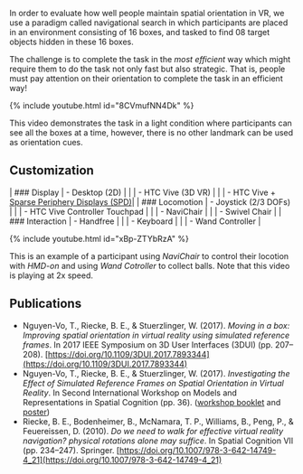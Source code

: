 In order to evaluate how well people maintain spatial orientation in VR, we use a paradigm called navigational search in which participants are placed in an environment consisting of 16 boxes, and tasked to find 08 target objects hidden in these 16 boxes.

The challenge is to complete the task in the *most efficient* way which might require them to do the task not only fast but also strategic. That is, people must pay attention on their orientation to complete the task in an efficient way!

{% include youtube.html id="8CVmufNN4Dk" %}

This video demonstrates the task in a light condition where participants can see all the boxes at a time, however, there is no other landmark can be used as orientation cues.


## Customization

| ### Display     | - Desktop (2D) |
|                 | - HTC Vive (3D VR) |
|                 | - HTC Vive + [Sparse Periphery Displays (SPD)](https://www.microsoft.com/en-us/research/publication/augmenting-field-view-head-mounted-displays-sparse-peripheral-displays/)|
| ### Locomotion  | - Joystick (2/3 DOFs) |
|                 | - HTC Vive Controller Touchpad |
|                 | - NaviChair |
|                 | - Swivel Chair |
| ### Interaction | - Handfree |
|                 | - Keyboard |
|                 | - Wand Controller |

<!-- ### Displays
- Desktop (2D)
- HTC Vive (3D VR)
- HTC Vive +

### Locomotion Interfaces
- Joystick (2/3 DOFs)
- HTC Vive Controller Touchpad
- NaviChair
- Swivel Chair

### Interactions
- Handfree
- Keyboard
- Wand Controller -->

{% include youtube.html id="xBp-ZTYbRzA" %}

This is an example of a participant using *NaviChair* to control their locotion with *HMD-on* and using *Wand Cotroller* to collect balls. Note that this video is playing at 2x speed.


## Publications
- Nguyen-Vo, T., Riecke, B. E., & Stuerzlinger, W. (2017). _Moving in a box: Improving spatial orientation in virtual reality using simulated reference frames_. In 2017 IEEE Symposium on 3D User Interfaces (3DUI) (pp. 207–208). [https://doi.org/10.1109/3DUI.2017.7893344](https://doi.org/10.1109/3DUI.2017.7893344)
- Nguyen-Vo, T., Riecke, B. E., & Stuerzlinger, W. (2017). _Investigating the Effect of Simulated Reference Frames on Spatial Orientation in Virtual Reality_. In Second International Workshop on Models and Representations in Spatial Cognition (pp. 36). ([workshop booklet](http://www.uni-tuebingen.de/index.php?eID=tx_nawsecuredl&u=0&g=0&t=1502914173&hash=9c16dc9221a246df82a2f41a58155fb44a296136&file=fileadmin/Uni_Tuebingen/Fakultaeten/Biologie/Institut_für_Neurobiologie/Kognitive_Neurowissenschaft/Workshop_Spatial_Cognition/MRCS_Booklet_add.on.pdf) and [poster](http://ispace.iat.sfu.ca/wp-content/plugins/zotpress/lib/request/rss.file.php?api_user_id=37904&download=6Z46CP97))
- Riecke, B. E., Bodenheimer, B., McNamara, T. P., Williams, B., Peng, P., & Feuereissen, D. (2010). _Do we need to walk for effective virtual reality navigation? physical rotations alone may suffice_. In Spatial Cognition VII (pp. 234–247). Springer. [https://doi.org/10.1007/978-3-642-14749-4_21](https://doi.org/10.1007/978-3-642-14749-4_21)
